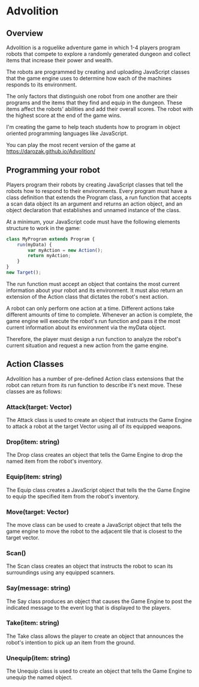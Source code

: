 # Advolition
## Overview
Advolition is a roguelike adventure game in which 1-4 players program robots that compete to explore a randomly generated dungeon and collect items that increase their power and wealth.

The robots are programmed by creating and uploading JavaScript classes that the game engine uses to determine how each of the machines responds to its environment.

The only factors that distinguish one robot from one another are their programs and the items that they find and equip in the dungeon. These items affect the robots' abilities and add their overall scores. The robot with the highest score at the end of the game wins.

I'm creating the game to help teach students how to program in object oriented programming languages like JavaScript.

You can play the most recent version of the game at https://darozak.github.io/Advolition/

## Programming your robot
Players program their robots by creating JavaScript classes that tell the robots how to respond to their environments. Every program must have a class definition that extends the Program class, a run function that accepts a scan data object its an argument and returns an action object, and an object declaration that establishes and unnamed instance of the class.

At a minimum, your JavaScript code must have the following elements structure to work in the game:
```javascript
class MyProgram extends Program {
    run(myData) {
        var myAction = new Action();
        return myAction;
    }
}
new Target();
```
The run function must accept an object that contains the most current information about your robot and its environment. It must also return an extension of the Action class that dictates the robot's next action.

A robot can only perform one action at a time. Different actions take different amounts of time to complete. Whenever an action is complete, the game engine will execute the robot's run function and pass it the most current information about its environment via the myData object.

Therefore, the player must design a run function to analyze the robot's current situation and request a new action from the game engine.

## Action Classes
Advolition has a number of pre-defined Action class extensions that the robot can return from its run function to describe it's next move. These classes are as follows:

### Attack(target: Vector)
The Attack class is used to create an object that instructs the Game Engine to attack a robot at the target Vector using all of its equipped weapons.

### Drop(item: string)
The Drop class creates an object that tells the Game Engine to drop the named item from the robot's inventory.

### Equip(item: string)
The Equip class creates a JavaScript object that tells the the Game Engine to equip the specified item from the robot's inventory.

### Move(target: Vector)
The move class can be used to create a JavaScript object that tells the game engine to move the robot to the adjacent tile that is closest to the target vector.

### Scan()
The Scan class creates an object that instructs the robot to scan its surroundings using any equipped scanners.

### Say(message: string)
The Say class produces an object that causes the Game Engine to post the indicated message to the event log that is displayed to the players.

### Take(item: string)
The Take class allows the player to create an object that announces the robot's intention to pick up an item from the ground.

### Unequip(item: string)
The Unequip class is used to create an object that tells the Game Engine to unequip the named object.
